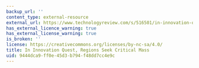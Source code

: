 ```yaml
---
backup_url: ''
content_type: external-resource
external_url: https://www.technologyreview.com/s/516501/in-innovation-quest-regions-seek-critical-mass/
has_external_licence_warning: true
has_external_license_warning: true
is_broken: ''
license: https://creativecommons.org/licenses/by-nc-sa/4.0/
title: In Innovation Quest, Regions Seek Critical Mass
uid: 9444dca9-ff0e-45d3-b794-f48dd7cc4e9c
---
```

